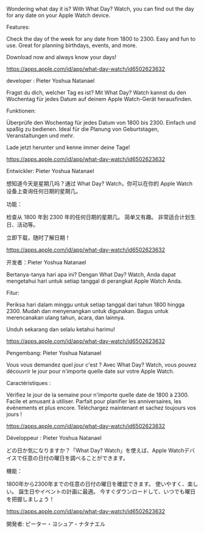 Wondering what day it is? With What Day? Watch, you can find out the day for any date on your Apple Watch device.

Features:

Check the day of the week for any date from 1800 to 2300.
Easy and fun to use.
Great for planning birthdays, events, and more.

Download now and always know your days!

https://apps.apple.com/id/app/what-day-watch/id6502623632

developer : Pieter Yoshua Natanael

Fragst du dich, welcher Tag es ist? Mit What Day? Watch kannst du den Wochentag für jedes Datum auf deinem Apple Watch-Gerät herausfinden.

Funktionen:

Überprüfe den Wochentag für jedes Datum von 1800 bis 2300.
Einfach und spaßig zu bedienen.
Ideal für die Planung von Geburtstagen, Veranstaltungen und mehr.

Lade jetzt herunter und kenne immer deine Tage!

https://apps.apple.com/id/app/what-day-watch/id6502623632

Entwickler: Pieter Yoshua Natanael

想知道今天是星期几吗？通过 What Day? Watch，你可以在你的 Apple Watch 设备上查询任何日期的星期几。

功能：

检查从 1800 年到 2300 年的任何日期的星期几。
简单又有趣。
非常适合计划生日、活动等。

立即下载，随时了解日期！

https://apps.apple.com/id/app/what-day-watch/id6502623632

开发者：Pieter Yoshua Natanael


Bertanya-tanya hari apa ini? Dengan What Day? Watch, Anda dapat mengetahui hari untuk setiap tanggal di perangkat Apple Watch Anda.

Fitur:

Periksa hari dalam minggu untuk setiap tanggal dari tahun 1800 hingga 2300.
Mudah dan menyenangkan untuk digunakan.
Bagus untuk merencanakan ulang tahun, acara, dan lainnya.

Unduh sekarang dan selalu ketahui harimu!

https://apps.apple.com/id/app/what-day-watch/id6502623632

Pengembang: Pieter Yoshua Natanael

Vous vous demandez quel jour c'est ? Avec What Day? Watch, vous pouvez découvrir le jour pour n'importe quelle date sur votre Apple Watch.

Caractéristiques :

Vérifiez le jour de la semaine pour n'importe quelle date de 1800 à 2300.
Facile et amusant à utiliser.
Parfait pour planifier les anniversaires, les événements et plus encore.
Téléchargez maintenant et sachez toujours vos jours !

https://apps.apple.com/id/app/what-day-watch/id6502623632

Développeur : Pieter Yoshua Natanael


どの日か気になりますか？「What Day? Watch」を使えば、Apple Watchデバイスで任意の日付の曜日を調べることができます。

機能：

1800年から2300年までの任意の日付の曜日を確認できます。
使いやすく、楽しい。
誕生日やイベントの計画に最適。
今すぐダウンロードして、いつでも曜日を把握しましょう！

https://apps.apple.com/id/app/what-day-watch/id6502623632

開発者: ピーター・ヨシュア・ナタナエル




